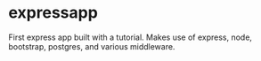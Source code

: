 # expressapp

First express app built with a tutorial. Makes use of express, node, bootstrap, postgres, and various middleware.
